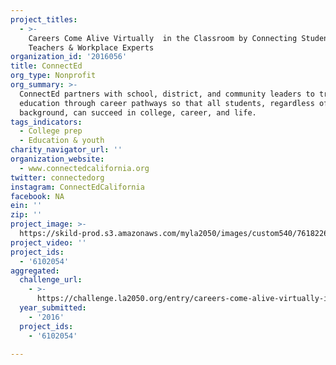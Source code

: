 ```yaml
---
project_titles:
  - >-
    Careers Come Alive Virtually  in the Classroom by Connecting Students,
    Teachers & Workplace Experts
organization_id: '2016056'
title: ConnectEd
org_type: Nonprofit
org_summary: >-
  ConnectEd partners with school, district, and community leaders to transform
  education through career pathways so that all students, regardless of
  background, can succeed in college, career, and life.
tags_indicators:
  - College prep
  - Education & youth
charity_navigator_url: ''
organization_website:
  - www.connectedcalifornia.org
twitter: connectedorg
instagram: ConnectEdCalifornia
facebook: NA
ein: ''
zip: ''
project_image: >-
  https://skild-prod.s3.amazonaws.com/myla2050/images/custom540/7618226615741-team90.jpg
project_video: ''
project_ids:
  - '6102054'
aggregated:
  challenge_url:
    - >-
      https://challenge.la2050.org/entry/careers-come-alive-virtually-in-the-classroom-by-connecting-students-teachers-workplace-experts
  year_submitted:
    - '2016'
  project_ids:
    - '6102054'

---
```

